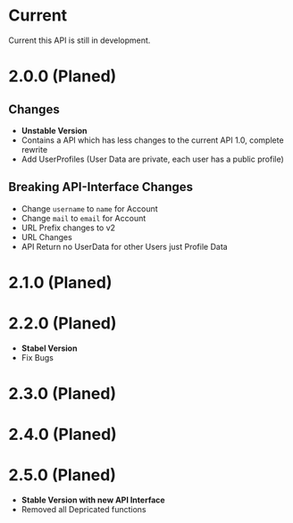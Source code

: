 # Current
Current this API is still in development.
# 2.0.0 (Planed)

## Changes
* **Unstable Version**
* Contains a API which has less changes to the current API 1.0, complete rewrite
* Add UserProfiles (User Data are private, each user has a public profile)

## Breaking API-Interface Changes
* Change ```username``` to ```name``` for Account
* Change ```mail``` to ```email``` for Account
* URL Prefix changes to v2
* URL Changes
* API Return no UserData for other Users just Profile Data

# 2.1.0 (Planed)

# 2.2.0 (Planed)
* **Stabel Version**
* Fix Bugs

# 2.3.0 (Planed)

# 2.4.0 (Planed)

# 2.5.0 (Planed)
* **Stable Version with new API Interface**
* Removed all Depricated functions 